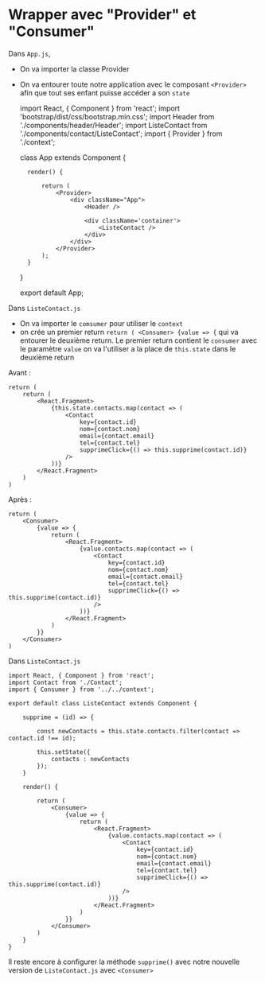 # Wrapper avec "Provider" et "Consumer"

Dans `App.js`, 

- On va importer la classe Provider
- On va entourer toute notre application avec le composant `<Provider> ` afin que tout ses enfant puisse accéder a son `state`

    import React, { Component } from 'react';
    import 'bootstrap/dist/css/bootstrap.min.css';
    import Header from './components/header/Header';
    import ListeContact from './components/contact/ListeContact';
    import { Provider } from './context';

    class App extends Component {

        render() {

            return (
                <Provider>
                    <div className="App">
                        <Header />

                        <div className='container'>
                            <ListeContact />
                        </div>
                    </div>
                </Provider>
            ); 
        }
    }

    export default App;



Dans `ListeContact.js`

- On va importer le `comsumer` pour utiliser le `context`
- on crée un premier return `return ( <Consumer> {value => {` qui va entourer le deuxième return. Le premier return contient le `consumer` avec le paramètre `value` on va l'utiliser a la place de `this.state` dans le deuxième return


Avant : 

    return (
        return (
            <React.Fragment>
                {this.state.contacts.map(contact => (
                    <Contact 
                        key={contact.id}
                        nom={contact.nom}
                        email={contact.email}
                        tel={contact.tel}
                        supprimeClick={() => this.supprime(contact.id)}
                    />
                ))}
            </React.Fragment>
        )
    )

Après :

    return (
        <Consumer>
            {value => {
                return (
                    <React.Fragment>
                        {value.contacts.map(contact => (
                            <Contact 
                                key={contact.id}
                                nom={contact.nom}
                                email={contact.email}
                                tel={contact.tel}
                                supprimeClick={() => this.supprime(contact.id)}
                            />
                        ))}
                    </React.Fragment>
                )
            }}
        </Consumer>
    )


Dans `ListeContact.js`

    import React, { Component } from 'react';
    import Contact from './Contact';
    import { Consumer } from '../../context';

    export default class ListeContact extends Component {

        supprime = (id) => {

            const newContacts = this.state.contacts.filter(contact => contact.id !== id);

            this.setState({
                contacts : newContacts
            });
        }

        render() {

            return (
                <Consumer>
                    {value => {
                        return (
                            <React.Fragment>
                                {value.contacts.map(contact => (
                                    <Contact 
                                        key={contact.id}
                                        nom={contact.nom}
                                        email={contact.email}
                                        tel={contact.tel}
                                        supprimeClick={() => this.supprime(contact.id)}
                                    />
                                ))}
                            </React.Fragment>
                        )
                    }}
                </Consumer>
            )
        }
    }

Il reste encore à configurer la méthode `supprime()` avec notre nouvelle version de `ListeContact.js` avec `<Consumer>`